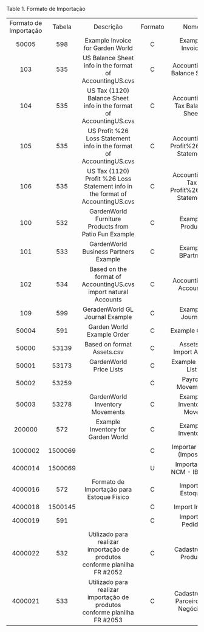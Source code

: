 <div id="d21180e1" class="table">

<div class="table-title">

Table 1. Formato de
Importação

</div>

<div class="table-contents">

|                       |         |                                                                                |         |                                          |                 |                    |
| :-------------------: | :-----: | :----------------------------------------------------------------------------: | :-----: | :--------------------------------------: | :-------------: | :----------------: |
| Formato de Importação | Tabela  |                                   Descrição                                    | Formato |                   Nome                   | Processar Agora | Caracter Separador |
|         50005         |   598   |                        Example Invoice for Garden World                        |    C    |             Example Invoice              |      false      |                    |
|          103          |   535   |            US Balance Sheet info in the format of AccountingUS.cvs             |    C    |        Accounting - Balance Sheet        |      false      |                    |
|          104          |   535   |       US Tax (1120) Balance Sheet info in the format of AccountingUS.cvs       |    C    |      Accounting - Tax Balance Sheet      |      false      |                    |
|          105          |   535   |      US Profit %26 Loss Statement info in the format of AccountingUS.cvs       |    C    |   Accounting - Profit%26Loss Statement   |      false      |                    |
|          106          |   535   | US Tax (1120) Profit %26 Loss Statement info in the format of AccountingUS.cvs |    C    | Accounting - Tax Profit%26Loss Statement |      false      |                    |
|          100          |   532   |             GardenWorld Furniture Products from Patio Fun Example              |    C    |             Example Product              |      false      |                    |
|          101          |   533   |                     GardenWorld Business Partners Example                      |    C    |             Example BPartner             |      false      |                    |
|          102          |   534   |        Based on the format of AccountingUS.cvs import natural Accounts         |    C    |          Accounting - Accounts           |      false      |                    |
|          109          |   599   |                        GeradenWorld GL Journal Example                         |    C    |             Example Journal              |      false      |                    |
|         50004         |   591   |                           Garden World Example Order                           |    C    |              Example Order               |      false      |                    |
|         50000         |  53139  |                           Based on format Assets.csv                           |    C    |          Assets - Import Asset           |      false      |                    |
|         50001         |  53173  |                            GardenWorld Price Lists                             |    C    |            Example Price List            |      false      |                    |
|         50002         |  53259  |                                                                                |    C    |             Payroll Movement             |      false      |                    |
|         50003         |  53278  |                        GardenWorld Inventory Movements                         |    C    |          Example Inventory Move          |      false      |                    |
|        200000         |   572   |                       Example Inventory for Garden World                       |    C    |            Example Inventory             |      false      |                    |
|        1000002        | 1500069 |                                                                                |    C    |         Importar Taxa (Imposto)          |      false      |                    |
|        4000014        | 1500069 |                                                                                |    U    |         Importação NCM - IBPTax          |      false      |         ;          |
|        4000016        |   572   |                   Formato de Importação para Estoque Físico                    |    C    |             Importar Estoque             |      false      |                    |
|        4000018        | 1500145 |                                                                                |    C    |               Import InOut               |      false      |                    |
|        4000019        |   591   |                                                                                |    C    |             Importar Pedido              |      false      |                    |
|        4000022        |   532   |   Utilizado para realizar importação de produtos conforme planilha FR \#2052   |    C    |           Cadastro de Produto            |      false      |                    |
|        4000021        |   533   |   Utilizado para realizar importação de produtos conforme planilha FR \#2053   |    C    |     Cadastro de Parceiro de Negócios     |      false      |                    |

</div>

</div>
